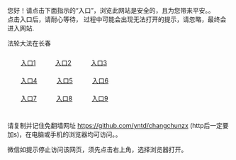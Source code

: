您好！请点击下面指示的“入口”，浏览此网站是安全的，且为您带来平安。。 <br/>
点击入口后，请耐心等待， 过程中可能会出现无法打开的提示，请忽略，最终会进入网站. </br>

法轮大法在长春<br/>
<div style="padding:10px"><a style="margin:20px" target="_blank" href="https://d2kwryq7f2ny9u.cloudfront.net/2Qpsp?gnoppmbr" id="ccLink1" rel="nofollow">入口1</a> <a target="_blank" style="margin:20px" href="https://d3j6uc8h87xpv9.cloudfront.net/2Qpsp?bciqs" id="ccLink2" rel="nofollow">入口2</a> <a style="margin:20px" target="_blank" href="https://d2jv6u7dzu79wu.cloudfront.net/2Qpsp?uctpqzsi" id="ccLink3" rel="nofollow">入口3</a></div>

<div style="padding:10px" ><a style="margin:20px" target="_blank" href="https://d2kwryq7f2ny9u.cloudfront.net/2Qpsp?gnoppmbr" id="ccLink4" rel="nofollow">入口4</a> <a style="margin:20px" href="https://d3j6uc8h87xpv9.cloudfront.net/2Qpsp?bciqs" target="_blank" id="ccLink5" rel="nofollow">入口5</a> <a style="margin:20px" href="https://d2jv6u7dzu79wu.cloudfront.net/2Qpsp?uctpqzsi" target="_blank" id="ccLink6" rel="nofollow">入口6</a></div>

<div style="padding:10px"><a style="margin:20px" target="_blank" href="https://d2kwryq7f2ny9u.cloudfront.net/2Qpsp?gnoppmbr" id="ccLink7" rel="nofollow">入口7</a> <a style="margin:20px" href="https://d3j6uc8h87xpv9.cloudfront.net/2Qpsp?bciqs" target="_blank" id="ccLink8" rel="nofollow">入口8</a> <a style="margin:20px" target="_blank" href="https://d2jv6u7dzu79wu.cloudfront.net/2Qpsp?uctpqzsi" id="ccLink9" rel="nofollow">入口9</a></div>

<br/>



请复制并记住免翻墙网址 https://github.com/yntd/changchunzx (http后一定要加s)，在电脑或手机的浏览器均可访问。。<br/>

微信如提示停止访问该网页，须先点击右上角，选择浏览器打开。
